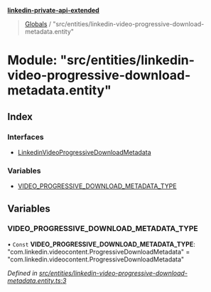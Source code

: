 **[linkedin-private-api-extended](../README.md)**

> [Globals](../globals.md) / "src/entities/linkedin-video-progressive-download-metadata.entity"

# Module: "src/entities/linkedin-video-progressive-download-metadata.entity"

## Index

### Interfaces

* [LinkedinVideoProgressiveDownloadMetadata](../interfaces/_src_entities_linkedin_video_progressive_download_metadata_entity_.linkedinvideoprogressivedownloadmetadata.md)

### Variables

* [VIDEO\_PROGRESSIVE\_DOWNLOAD\_METADATA\_TYPE](_src_entities_linkedin_video_progressive_download_metadata_entity_.md#video_progressive_download_metadata_type)

## Variables

### VIDEO\_PROGRESSIVE\_DOWNLOAD\_METADATA\_TYPE

• `Const` **VIDEO\_PROGRESSIVE\_DOWNLOAD\_METADATA\_TYPE**: \"com.linkedin.videocontent.ProgressiveDownloadMetadata\" = "com.linkedin.videocontent.ProgressiveDownloadMetadata"

*Defined in [src/entities/linkedin-video-progressive-download-metadata.entity.ts:3](https://github.com/khanhtranngoccva/linkedin-private-api/blob/0b23a8c/src/entities/linkedin-video-progressive-download-metadata.entity.ts#L3)*

